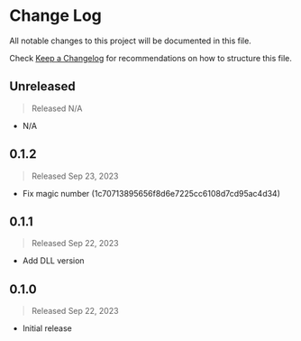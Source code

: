 # Change Log

All notable changes to this project will be documented in this file.

Check [Keep a Changelog](http://keepachangelog.com/) for recommendations on how to structure this file.


## Unreleased
> Released N/A

* N/A

## 0.1.2
> Released Sep 23, 2023

* Fix magic number (1c70713895656f8d6e7225cc6108d7cd95ac4d34)

## 0.1.1
> Released Sep 22, 2023

* Add DLL version

## 0.1.0
> Released Sep 22, 2023

* Initial release
